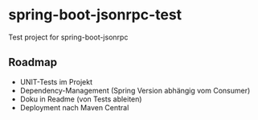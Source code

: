 # spring-boot-jsonrpc-test
Test project for spring-boot-jsonrpc

## Roadmap
* UNIT-Tests im Projekt
* Dependency-Management (Spring Version abhängig vom Consumer)
* Doku in Readme (von Tests ableiten)
* Deployment nach Maven Central

